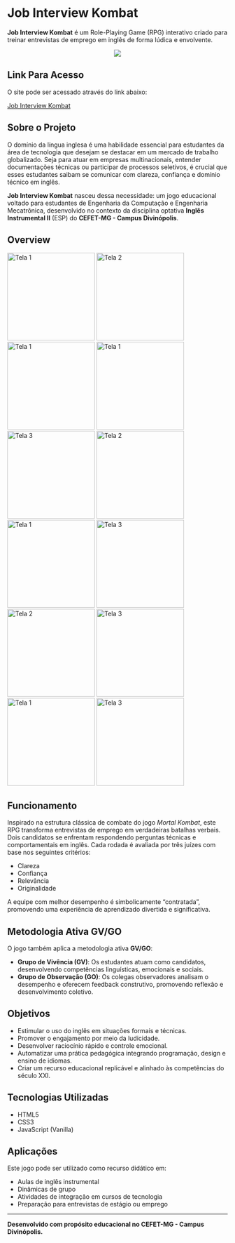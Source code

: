 # Job Interview Kombat

**Job Interview Kombat** é um Role-Playing Game (RPG) interativo criado para treinar entrevistas de emprego em inglês de forma lúdica e envolvente.
<p align="center">
<img src="imgs/mainG.gif"></img>
</p>

## Link Para Acesso

O site pode ser acessado através do link abaixo:

[Job Interview Kombat](https://pedroaugusto08.github.io/Job-Interview-Kombat/)

## Sobre o Projeto

O domínio da língua inglesa é uma habilidade essencial para estudantes da área de tecnologia que desejam se destacar em um mercado de trabalho globalizado. Seja para atuar em empresas multinacionais, entender documentações técnicas ou participar de processos seletivos, é crucial que esses estudantes saibam se comunicar com clareza, confiança e domínio técnico em inglês.

**Job Interview Kombat** nasceu dessa necessidade: um jogo educacional voltado para estudantes de Engenharia da Computação e Engenharia Mecatrônica, desenvolvido no contexto da disciplina optativa **Inglês Instrumental II** (ESP) do **CEFET-MG - Campus Divinópolis**.

## Overview

[<img src="imgs/main.png" width="200" alt="Tela 1">](imgs/main.png)
[<img src="imgs/loading.png" width="200" alt="Tela 2">](imgs/loading.png)
[<img src="imgs/credits.png" width="200" alt="Tela 1">](imgs/credits.png)
[<img src="imgs/rules.png" width="200" alt="Tela 1">](imgs/credits.png)
[<img src="imgs/options.png" width="200" alt="Tela 3">](imgs/options.png)
[<img src="imgs/jobs.png" width="200" alt="Tela 2">](imgs/jobs.png)
[<img src="imgs/prelude.png" width="200" alt="Tela 1">](imgs/prelude.png)
[<img src="imgs/strike.png" width="200" alt="Tela 3">](imgs/strike.png)
[<img src="imgs/question.png" width="200" alt="Tela 2">](imgs/question.png)
[<img src="imgs/versus.png" width="200" alt="Tela 3">](imgs/versus.png)
[<img src="imgs/exit.png" width="200" alt="Tela 1">](imgs/credits.png)
[<img src="imgs/winner.png" width="200" alt="Tela 3">](imgs/winner.png)
## Funcionamento

Inspirado na estrutura clássica de combate do jogo *Mortal Kombat*, este RPG transforma entrevistas de emprego em verdadeiras batalhas verbais. Dois candidatos se enfrentam respondendo perguntas técnicas e comportamentais em inglês. Cada rodada é avaliada por três juízes com base nos seguintes critérios:

- Clareza
- Confiança
- Relevância
- Originalidade

A equipe com melhor desempenho é simbolicamente “contratada”, promovendo uma experiência de aprendizado divertida e significativa.

## Metodologia Ativa GV/GO

O jogo também aplica a metodologia ativa **GV/GO**:

- **Grupo de Vivência (GV)**: Os estudantes atuam como candidatos, desenvolvendo competências linguísticas, emocionais e sociais.
- **Grupo de Observação (GO)**: Os colegas observadores analisam o desempenho e oferecem feedback construtivo, promovendo reflexão e desenvolvimento coletivo.

## Objetivos

- Estimular o uso do inglês em situações formais e técnicas.
- Promover o engajamento por meio da ludicidade.
- Desenvolver raciocínio rápido e controle emocional.
- Automatizar uma prática pedagógica integrando programação, design e ensino de idiomas.
- Criar um recurso educacional replicável e alinhado às competências do século XXI.

## Tecnologias Utilizadas

- HTML5
- CSS3
- JavaScript (Vanilla)

## Aplicações

Este jogo pode ser utilizado como recurso didático em:

- Aulas de inglês instrumental
- Dinâmicas de grupo
- Atividades de integração em cursos de tecnologia
- Preparação para entrevistas de estágio ou emprego

---

**Desenvolvido com propósito educacional no CEFET-MG - Campus Divinópolis.**
